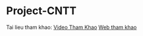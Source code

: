 # Project-CNTT

Tai lieu tham khao:<space><space>
[Video Tham Khao](https://www.youtube.com/playlist?list=PLRhlTlpDUWswrSLW_wYQCotCI3vGa8Ljz)
<space><space>[Web tham khao](https://vi.reactjs.org/docs/getting-started.html?fbclid=IwAR32eSEEttmgj21rifZMggpmWycCZ44Ok-DJgiYeILkEnRgbKsI7Qclukgk)                  
